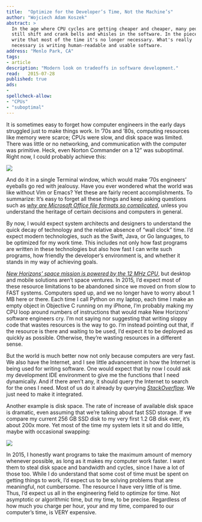 ```yaml
---
title:	"Optimize for the Developer’s Time, Not the Machine’s"
author: "Wojciech Adam Koszek"
abstract: >
  In the age where CPU cycles are getting cheaper and cheaper, many people
  still shift and crank bells and whisles in the software. In the piece I
  write that most of the time it's no longer necessary. What's really
  necessary is writing human-readable and usable software.
address: "Menlo Park, CA"
tags:
- article
description: "Modern look on tradeoffs in software development."
read:	2015-07-28
published: true
ads:
- 
spellcheck-allow:
- "CPUs"
- "suboptimal"
---
```


It is sometimes easy to forget how computer engineers in the early days
struggled just to make things work. In ’70s and ’80s, computing
resources like memory were scarce; CPUs were slow, and disk space was
limited. There was little or no networking, and communication with the
computer was primitive. Heck, even Norton Commander on a 12” was
suboptimal. Right now, I could probably achieve this:

![](2015-07-19-optimize-for-developers-time/image02.jpg)

And do it in a single Terminal window, which would make ’70s engineers’
eyeballs go red with jealousy. Have you ever wondered what the world was
like without Vim or Emacs? Yet these are fairly recent accomplishments.
To summarize: It’s easy to forget all these things and keep asking
questions such as [*why are Microsoft Office file formats so
complicated*](http://www.joelonsoftware.com/items/2008/02/19.html),
unless you understand the heritage of certain decisions and computers in
general.

By now, I would expect system architects and designers to understand the
quick decay of technology and the relative absence of “wall clock” time.
I’d expect modern technologies, such as the Swift, Java, or Go
languages, to be optimized for my work time. This includes not only how
fast programs are written in these technologies but also how fast I can
write such programs, how friendly the developer’s environment is, and
whether it stands in my way of achieving goals.

[*New Horizons’ space mission is powered by the 12 MHz
CPU*](http://www.forbes.com/sites/erikkain/2015/07/16/the-pluto-spacecraft-is-running-on-an-original-playstation-cpu/),
but desktop and mobile solutions aren’t space ventures. In 2015, I’d
expect most of these resource limitations to be abandoned since we moved
on from slow to FAST systems. Computers sped up, and we no longer have
to worry about 1 MB here or there. Each time I call Python on my laptop,
each time I make an empty object in Objective C running on my iPhone,
I’m probably making my CPU loop around numbers of instructions that
would make New Horizons’ software engineers cry. I’m not saying nor
suggesting that writing sloppy code that wastes resources is the way to
go. I’m instead pointing out that, if the resource is there and waiting
to be used, I’d expect it to be deployed as quickly as possible.
Otherwise, they’re wasting resources in a different sense.

But the world is much better now not only because computers are very
fast. We also have the Internet, and I see little advancement in how the
Internet is being used for writing software. One would expect that by
now I could ask my development IDE environment to give me the functions
that I need dynamically. And if there aren’t any, it should query the
Internet to search for the ones I need. Most of us do it already by
querying [*StackOverflow*](http://stackoverflow.com/). We just need to
make it integrated.

Another example is disk space. The rate of increase of available disk
space is dramatic, even assuming that we’re talking about fast SSD
storage. If we compare my current 256 GB SSD disk to my very first 1.2
GB disk ever, it’s about 200x more. Yet most of the time my system lets
it sit and do little, maybe with occasional swapping:

![](2015-07-19-optimize-for-developers-time/image03.jpg)

In 2015, I honestly want programs to take the maximum amount of memory
whenever possible, as long as it makes my computer work faster. I want
them to steal disk space and bandwidth and cycles, since I have a lot of
those too. While I do understand that some cost of time must be spent on
getting things to work, I’d expect us to be solving problems that are
meaningful, not cumbersome. The resource I have very little of is time.
Thus, I’d expect us all in the engineering field to optimize for time.
Not asymptotic or algorithmic time, but my time, to be precise.
Regardless of how much you charge per hour, your and my time, compared
to our computer’s time, is VERY expensive.
